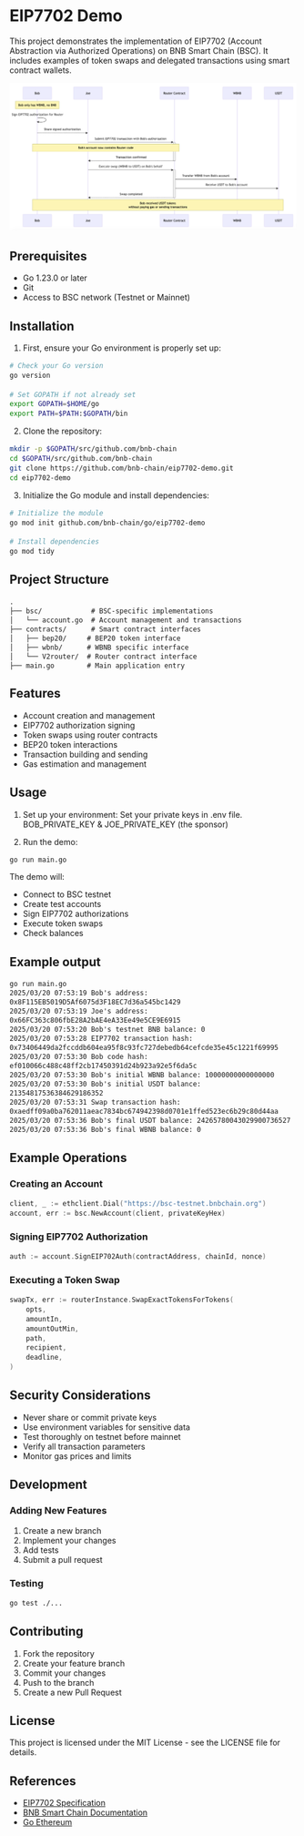 # EIP7702 Demo

This project demonstrates the implementation of EIP7702 (Account Abstraction via Authorized Operations) on BNB Smart Chain (BSC). It includes examples of token swaps and delegated transactions using smart contract wallets.

![EIP 7702 Sequence Diagram](7702sequencediagram.png)

## Prerequisites

- Go 1.23.0 or later
- Git
- Access to BSC network (Testnet or Mainnet)

## Installation

1. First, ensure your Go environment is properly set up:
```bash
# Check your Go version
go version

# Set GOPATH if not already set
export GOPATH=$HOME/go
export PATH=$PATH:$GOPATH/bin
```

2. Clone the repository:
```bash
mkdir -p $GOPATH/src/github.com/bnb-chain
cd $GOPATH/src/github.com/bnb-chain
git clone https://github.com/bnb-chain/eip7702-demo.git
cd eip7702-demo
```

3. Initialize the Go module and install dependencies:
```bash
# Initialize the module
go mod init github.com/bnb-chain/go/eip7702-demo

# Install dependencies
go mod tidy
```

## Project Structure

```
.
├── bsc/            # BSC-specific implementations
│   └── account.go  # Account management and transactions
├── contracts/      # Smart contract interfaces
│   ├── bep20/     # BEP20 token interface
│   ├── wbnb/      # WBNB specific interface
│   └── V2router/  # Router contract interface
├── main.go        # Main application entry
```

## Features

- Account creation and management
- EIP7702 authorization signing
- Token swaps using router contracts
- BEP20 token interactions
- Transaction building and sending
- Gas estimation and management

## Usage

1. Set up your environment:
Set your private keys in .env file. 
BOB_PRIVATE_KEY & JOE_PRIVATE_KEY (the sponsor)

2. Run the demo:
```bash
go run main.go
```

The demo will:
- Connect to BSC testnet
- Create test accounts
- Sign EIP7702 authorizations
- Execute token swaps
- Check balances

## Example output

```
go run main.go
2025/03/20 07:53:19 Bob's address: 0x8F115EB5019D5Af6075d3F18EC7d36a545bc1429
2025/03/20 07:53:19 Joe's address: 0x66FC363c806fbE28A2bAE4eA33Ee49e5CE9E6915
2025/03/20 07:53:20 Bob's testnet BNB balance: 0
2025/03/20 07:53:28 EIP7702 transaction hash: 0x73406449da2fccddb604ea95f8c93fc727debedb64cefcde35e45c1221f69995
2025/03/20 07:53:30 Bob code hash: ef010066c488c48ff2cb17450391d24b923a92e5f6da5c
2025/03/20 07:53:30 Bob's initial WBNB balance: 10000000000000000
2025/03/20 07:53:30 Bob's initial USDT balance: 21354817536384629186352
2025/03/20 07:53:31 Swap transaction hash: 0xaedff09a0ba762011aeac7834bc674942398d0701e1ffed523ec6b29c80d44aa
2025/03/20 07:53:36 Bob's final USDT balance: 24265780043029900736527
2025/03/20 07:53:36 Bob's final WBNB balance: 0
```

## Example Operations

### Creating an Account
```go
client, _ := ethclient.Dial("https://bsc-testnet.bnbchain.org")
account, err := bsc.NewAccount(client, privateKeyHex)
```

### Signing EIP7702 Authorization
```go
auth := account.SignEIP702Auth(contractAddress, chainId, nonce)
```

### Executing a Token Swap
```go
swapTx, err := routerInstance.SwapExactTokensForTokens(
    opts,
    amountIn,
    amountOutMin,
    path,
    recipient,
    deadline,
)
```

## Security Considerations

- Never share or commit private keys
- Use environment variables for sensitive data
- Test thoroughly on testnet before mainnet
- Verify all transaction parameters
- Monitor gas prices and limits

## Development

### Adding New Features
1. Create a new branch
2. Implement your changes
3. Add tests
4. Submit a pull request

### Testing
```bash
go test ./...
```

## Contributing

1. Fork the repository
2. Create your feature branch
3. Commit your changes
4. Push to the branch
5. Create a new Pull Request

## License

This project is licensed under the MIT License - see the LICENSE file for details.

## References

- [EIP7702 Specification](https://eips.ethereum.org/EIPS/eip-7702)
- [BNB Smart Chain Documentation](https://docs.bnbchain.org/docs/getting-started)
- [Go Ethereum](https://geth.ethereum.org/docs/getting-started)

